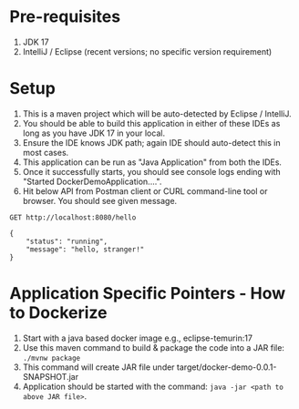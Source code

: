 # Pre-requisites

1. JDK 17
2. IntelliJ / Eclipse (recent versions; no specific version requirement)

# Setup

1. This is a maven project which will be auto-detected by Eclipse / IntelliJ.
2. You should be able to build this application in either of these IDEs as long as you have JDK 17 in your local.
3. Ensure the IDE knows JDK path; again IDE should auto-detect this in most cases.
4. This application can be run as "Java Application" from both the IDEs.
5. Once it successfully starts, you should see console logs ending with "Started DockerDemoApplication....".
6. Hit below API from Postman client or CURL command-line tool or browser. You should see given message.

```shell
GET http://localhost:8080/hello

{
    "status": "running",
    "message": "hello, stranger!"
}
```

# Application Specific Pointers - How to Dockerize

1. Start with a java based docker image e.g., eclipse-temurin:17
2. Use this maven command to build & package the code into a JAR file: `./mvnw package`
3. This command will create JAR file under target/docker-demo-0.0.1-SNAPSHOT.jar
4. Application should be started with the command: `java -jar <path to above JAR file>`.
